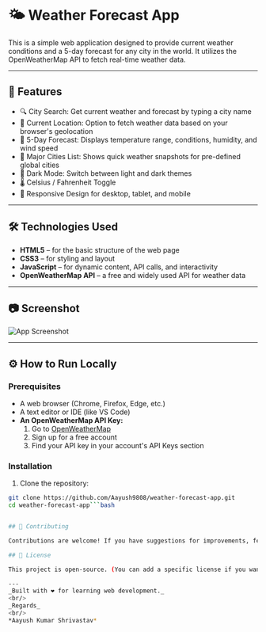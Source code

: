 # 🌤️ Weather Forecast App

This is a simple web application designed to provide current weather conditions and a 5-day forecast for any city in the world. It utilizes the OpenWeatherMap API to fetch real-time weather data.

---

## 🚀 Features

- 🔍 City Search: Get current weather and forecast by typing a city name  
- 📍 Current Location: Option to fetch weather data based on your browser's geolocation  
- 📅 5-Day Forecast: Displays temperature range, conditions, humidity, and wind speed  
- 🌆 Major Cities List: Shows quick weather snapshots for pre-defined global cities  
- 🌙 Dark Mode: Switch between light and dark themes  
- 🌡️ Celsius / Fahrenheit Toggle  
- 📱 Responsive Design for desktop, tablet, and mobile

---

## 🛠️ Technologies Used

- **HTML5** – for the basic structure of the web page  
- **CSS3** – for styling and layout  
- **JavaScript** – for dynamic content, API calls, and interactivity  
- **OpenWeatherMap API** – a free and widely used API for weather data

---

## 📷 Screenshot

![App Screenshot](assets/screenshot.png)

---

## ⚙️ How to Run Locally

### Prerequisites

- A web browser (Chrome, Firefox, Edge, etc.)
- A text editor or IDE (like VS Code)
- **An OpenWeatherMap API Key:**
  1. Go to [OpenWeatherMap](https://openweathermap.org/api)
  2. Sign up for a free account
  3. Find your API key in your account's API Keys section

### Installation

1. Clone the repository:

```bash
git clone https://github.com/Aayush9808/weather-forecast-app.git
cd weather-forecast-app```bash


## 🤝 Contributing

Contributions are welcome! If you have suggestions for improvements, feel free to fork the repository and create a pull request, or open an issue.

## 📄 License

This project is open-source. (You can add a specific license if you want, e.g., MIT License)

---
_Built with ❤️ for learning web development._
<br/>
_Regards_
<br/>
*Aayush Kumar Shrivastav*

